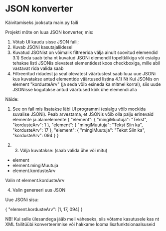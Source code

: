 # JSON konverter

Käivitamiseks jooksuta main.py faili

Projekti mõte on luua JSON konverter, mis:
1) Võtab UI kaudu sisse JSON faili;
2) Kuvab JSONi kasutajaliidesel
3) Kuvatud JSONist on võimalik filtreerida välja ainult soovitud elemendid
   3.1) Seda saab teha nt kuvatud JSONi elemendil topeltklikiga või esialgu tehakse listi JSONis olevatest elementidest koos checkboxiga, mille abil vastavat rida valida saab
4) Filtreeritud ridadest ja seal olevatest väärtustest saab luua uue JSONi kus kuvatakse antud elementide väärtused listina
   4.1) Nt Kui JSONis on element "kordusteArv" (ja seda võib esineda ka mitmel korral), siis uude JSONisse kogutakse antud väärtused kõik ühe
   elemendi alla

Näide:
1) See on fail mis lisatakse läbi UI programmi (esialgu võib mockida suvalise JSONi). Peab arvestama, et JSONis võib olla palju erinevaid elemente ja alamelemente
{
  "element": {
     "mingiMuutuja": "Tekst",
     "kordusteArv": 1
  },
  "element": {
     "mingiMuutuja": "Tekst Siin ka",
     "kordusteArv": 17
  },
  "element": {
     "mingiMuutuja": "Tekst Siin ka",
     "kordusteArv": 094
  }
}

2) 3) Välja kuvatakse: (saab valida ühe või mitu)
- element 
- element.mingiMuutuja
- element.kordusteArv

Valin nt element.kordusteArv

4) Valin genereeri uus JSON

Uue JSONi sisu:

{
  "element.kordusteArv": [1, 17, 094]
}



NB! Kui selle ülesandega jääb meil väheseks, siis võtame kasutusele kas nt XML failitüübi konverteerimise või hakkame looma lisafunktsionaalsuseid
